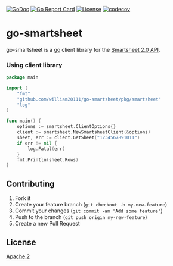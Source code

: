 [![GoDoc](https://godoc.org/github.com/william20111/go-smartsheet?status.svg)](http://godoc.org/github.com/william20111/go-smartsheet) [![Go Report Card](https://goreportcard.com/badge/github.com/william20111/go-smartsheet)](https://goreportcard.com/report/github.com/william20111/go-thousandeyes) [![License](https://img.shields.io/badge/License-Apache%202.0-blue.svg)](https://github.com/gojp/goreportcard/blob/master/LICENSE) [![codecov](https://codecov.io/gh/william20111/go-smartsheet/branch/master/graph/badge.svg)](https://codecov.io/gh/william20111/go-smartsheet)
# go-smartsheet

go-smartsheet is a [go](https://golang.org/) client library for the [Smartsheet 2.0 API](https://smartsheet-platform.github.io/api-docs/).

### Using client library

```go
package main

import (
	"fmt"
	"github.com/william20111/go-smartsheet/pkg/smartsheet"
	"log"
)

func main() {
	options := smartsheet.ClientOptions{}
	client := smartsheet.NewSmartsheetClient(&options)
	sheet, err := client.GetSheet("1234567891011")
	if err != nil {
		log.Fatal(err)
	}
	fmt.Println(sheet.Rows)
}
```

## Contributing

1. Fork it
2. Create your feature branch (`git checkout -b my-new-feature`)
3. Commit your changes (`git commit -am 'Add some feature'`)
4. Push to the branch (`git push origin my-new-feature`)
5. Create a new Pull Request

## License

[Apache 2](http://www.apache.org/licenses/LICENSE-2.0)

